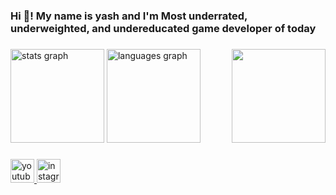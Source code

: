 <h3 align="left">Hi 👋! My name is yash and I'm Most underrated, underweighted, and undereducated game developer of today</h3>

###

<img align="right" height="150" src="https://i.imgur.com/fmXS1ic.gif"  />

###

<div align="left">
  <img src="https://github-readme-stats.vercel.app/api?username=orewayash&hide_title=false&hide_rank=false&show_icons=true&include_all_commits=true&count_private=true&disable_animations=false&theme=dracula&locale=en&hide_border=false" height="150" alt="stats graph"  />
  <img src="https://github-readme-stats.vercel.app/api/top-langs?username=orewayash&locale=en&hide_title=false&layout=compact&card_width=320&langs_count=5&theme=dracula&hide_border=false" height="150" alt="languages graph"  />
</div>

###

<div align="left">
  <a href="https://www.youtube.com/@y_gamedev" target="_blank">
    <img src="https://img.shields.io/static/v1?message=Youtube&logo=youtube&label=&color=FF0000&logoColor=white&labelColor=&style=for-the-badge" height="38" alt="youtube logo"  />
  </a>
  <a href="https://www.instagram.com/orewayash?utm_source=ig_web_button_share_sheet&igsh=eWhsbGh3Y2Izd2l0" target="_blank">
    <img src="https://img.shields.io/static/v1?message=Instagram&logo=instagram&label=&color=E4405F&logoColor=white&labelColor=&style=for-the-badge" height="38" alt="instagram logo"  />
  </a>
</div>

###
